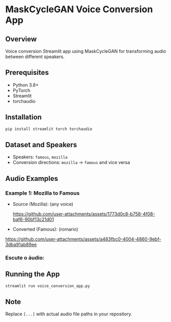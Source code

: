 # MaskCycleGAN Voice Conversion App

## Overview
Voice conversion Streamlit app using MaskCycleGAN for transforming audio between different speakers.

## Prerequisites
- Python 3.8+
- PyTorch
- Streamlit
- torchaudio

## Installation
```bash
pip install streamlit torch torchaudio
```

## Dataset and Speakers
- Speakers: `famous`, `mozilla`
- Conversion directions: `mozilla` → `famous` and vice versa

## Audio Examples

### Example 1: Mozilla to Famous
- Source (Mozilla): (any voice)

  https://github.com/user-attachments/assets/1773d0c8-b758-4f08-baf6-90bf13c21d01
- Converted (Famous): (romario)

https://github.com/user-attachments/assets/a483fbc0-4004-4860-9ebf-3dba91ab89ee
  ### Escute o áudio:


## Running the App




```bash
streamlit run voice_conversion_app.py


```

## Note
Replace `[...]` with actual audio file paths in your repository.




